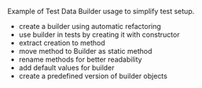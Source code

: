 Example of Test Data Builder usage to simplify test setup.


 - create a builder using automatic refactoring
 - use builder in tests by creating it with constructor
 - extract creation to method
 - move method to Builder as static method
 - rename methods for better readability
 - add default values for builder
 - create a predefined version of builder objects
 
